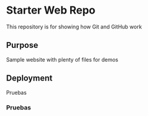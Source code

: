 # Starter Web Repo

This repository is for showing how Git and GitHub work

## Purpose

Sample website with plenty of files for demos

## Deployment

Pruebas

### Pruebas